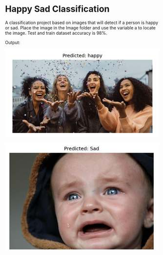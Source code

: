 # Happy Sad Classification

A classification project based on images that will detect if a person is happy or sad. Place the image in the Image folder and use the variable a to locate the image. Test and train dataset accuracy is 98%.

Output:

![Image2](Happy%20Sad%20Classification%20Images/image2.png)

![Image1](Happy%20Sad%20Classification%20Images/image1.png)
